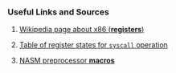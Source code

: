 ### Useful Links and Sources

1. [Wikipedia page about x86 (**registers**)](https://en.wikipedia.org/wiki/X86#16-bit)

2. [Table of register states for ```syscall``` operation](http://gitlab.rubber-duck-typing.com:4813/low-level-programming/classes/-/blob/master/docs/system-calls.md)

3. [NASM preprocessor **macros**](https://www.nasm.us/doc/nasmdoc4.html)
